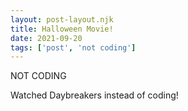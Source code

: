 ```yaml
---
layout: post-layout.njk
title: Halloween Movie!
date: 2021-09-20
tags: ['post', 'not coding']
---
```

<!-- Excerpt Start -->
NOT CODING
<!-- Excerpt End -->

Watched Daybreakers instead of coding!
